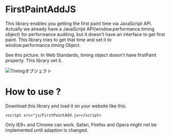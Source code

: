 # FirstPaintAddJS

This library enables you getting the first paint time via JavaScript API. Actually we already have a JavaScript API(window.performance.timing object) for performance auditing, but it doesn't have an interface to get first paint. This library tries to get that time and set it to window.performance.timing Object.

See this picture. In Web Standards, timing object doesn't have firstPaint property. This library set it.

![Timingオブジェクト](http://furoshiki.github.io/readme_img/001.jpg)

# How to use ?

Download this library and load it on your website like this.

    <script src="js/FirstPaintAdd.js></script>

Only IE9+ and Chrome can work. Safari, Firefox and Opera might not be implemented until adaption is changed.

